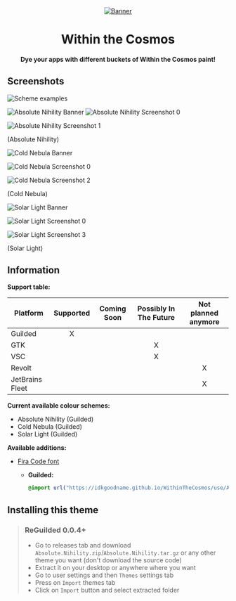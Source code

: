<div align="center">
  <a href="https://guilded.gg/">
    <img alt="Banner" src="https://raw.githubusercontent.com/IdkGoodName/WithinTheCosmos/main/assets/Nihility.png">
  </a>
  <h1>Within the Cosmos</h1>
  <h4>Dye your apps with different buckets of Within the Cosmos paint!</h4>
</div>

## Screenshots

![Scheme examples](https://raw.githubusercontent.com/IdkGoodName/WithinTheCosmos/main/assets/Schemes.png)

![Absolute Nihility Banner](https://raw.githubusercontent.com/IdkGoodName/WithinTheCosmos/main/assets/Nihility.png)
![Absolute Nihility Screenshot 0](https://raw.githubusercontent.com/IdkGoodName/WithinTheCosmos/main/assets/Ss0-Nihility.png)

![Absolute Nihility Screenshot 1](https://raw.githubusercontent.com/IdkGoodName/WithinTheCosmos/main/assets/Ss1.png)

(Absolute Nihility)

![Cold Nebula Banner](https://raw.githubusercontent.com/IdkGoodName/WithinTheCosmos/main/assets/Nebula.png)

![Cold Nebula Screenshot 0](https://raw.githubusercontent.com/IdkGoodName/WithinTheCosmos/main/assets/Ss0-Nebula.png)

![Cold Nebula Screenshot 2](https://raw.githubusercontent.com/IdkGoodName/WithinTheCosmos/main/assets/Ss2.png)

(Cold Nebula)

![Solar Light Banner](https://raw.githubusercontent.com/IdkGoodName/WithinTheCosmos/main/assets/Solar.png)

![Solar Light Screenshot 0](https://raw.githubusercontent.com/IdkGoodName/WithinTheCosmos/main/assets/Ss0-Solar.png)

![Solar Light Screenshot 3](https://raw.githubusercontent.com/IdkGoodName/WithinTheCosmos/main/assets/Ss3.png)

(Solar Light)

## Information

**Support table:**

| Platform        | Supported | Coming Soon | Possibly In The Future | Not planned anymore |
|-----------------|:---------:|:-----------:|:----------------------:|:-------------------:|
| Guilded         |     X     |             |                        |                     |
| GTK             |           |             |           X            |                     |
| VSC             |           |             |           X            |                     |
| Revolt          |           |             |                        |          X          |
| JetBrains Fleet |           |             |                        |          X          |

**Current available colour schemes:**
- Absolute Nihility (Guilded)
- Cold Nebula (Guilded)
- Solar Light (Guilded)

**Available additions:**
- [Fira Code font](https://github.com/tonsky/FiraCode)
  - **Guilded:**

    ```css
    @import url("https://idkgoodname.github.io/WithinTheCosmos/use/Addons/guilded-firacode.css");
    ```

## Installing this theme

> ### ReGuilded 0.0.4+
> - Go to releases tab and download `Absolute.Nihility.zip`/`Absolute.Nihility.tar.gz` or any other theme you want (don't download the source code)
> - Extract it on your desktop or anywhere where you want
> - Go to user settings and then `Themes` settings tab
> - Press on `Import` themes tab
> - Click on `Import` button and select extracted folder